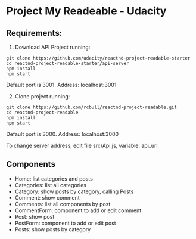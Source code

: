 # Project My Readeable - Udacity

## Requirements:

1. Download API Project running:
```
git clone https://github.com/udacity/reactnd-project-readable-starter
cd reactnd-project-readable-starter/api-server
npm install
npm start
```
Default port is 3001. Address: localhost:3001

2. Clone project running:
```
git clone https://github.com/rcbull/reactnd-project-readable.git
cd reactnd-project-readable
npm install
npm start
```
Default port is 3000. Address: localhost:3000

To change server address, edit file src/Api.js, variable: api_url

## Components
- Home: list categories and posts
- Categories: list all categories
- Category: show posts by category, calling Posts
- Comment: show comment
- Comments: list all components by post
- CommentForm: component to add or edit comment
- Post: show post
- PostForm: component to add or edit post
- Posts: show posts by category

